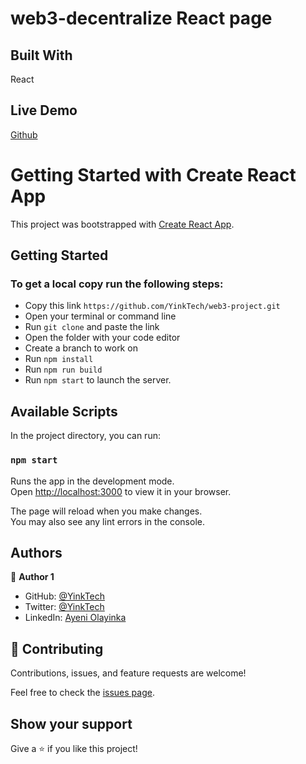 # web3-decentralize React page


## Built With 
React

## Live Demo

[Github](https://yinktech.github.io/web3-project/)


# Getting Started with Create React App

This project was bootstrapped with [Create React App](https://github.com/facebook/create-react-app).

## Getting Started

### To get a local copy run the following steps:

- Copy this link `https://github.com/YinkTech/web3-project.git`
- Open your terminal or command line
- Run `git clone` and paste the link
- Open the folder with your code editor
- Create a branch to work on
- Run `npm install`
- Run `npm run build`
- Run `npm start` to launch the server.

## Available Scripts

In the project directory, you can run:

### `npm start`

Runs the app in the development mode.\
Open [http://localhost:3000](http://localhost:3000) to view it in your browser.

The page will reload when you make changes.\
You may also see any lint errors in the console.


## Authors

👤 **Author 1**

- GitHub: [@YinkTech](https://github.com/yinktech)
- Twitter: [@YinkTech](https://twitter.com/yink_tech)
- LinkedIn: [Ayeni Olayinka](https://www.linkedin.com/in/yinktech/)

## 🤝 Contributing
Contributions, issues, and feature requests are welcome!

Feel free to check the [issues page](https://github.com/YinkTech/web3-project/issues).

## Show your support

Give a ⭐️ if you like this project!
